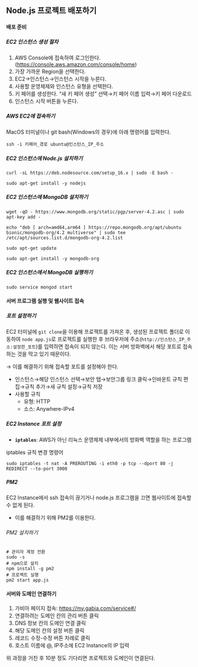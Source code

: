 ## Node.js 프로젝트 배포하기

#### 배포 준비

##### EC2 인스턴스 생성 절차

1. AWS Console에 접속하여 로그인한다.
   (https://console.aws.amazon.com/console/home)
2. 가장 가까운 Region을 선택한다.
3. EC2→인스턴스→인스턴스 시작을 누른다.
4. 사용할 운영체제와 인스턴스 유형을 선택한다.
5. 키 페어를 생성한다.
   “새 키 페어 생성” 선택→키 페어 이름 입력→키 페어 다운로드
6. 인스턴스 시작 버튼을 누른다.

##### AWS EC2에 접속하기

MacOS 터미널이나 git bash(Windows의 경우)에 아래 명령어를 입력한다.

```shell
ssh -i 키페어_경로 ubuntu@인스턴스_IP_주소
```

##### EC2 인스턴스에 Node.js 설치하기

```shell
curl -sL https://deb.nodesource.com/setup_16.x | sudo -E bash -

sudo apt-get install -y nodejs
```

##### EC2 인스턴스에 MongoDB 설치하기

```shell
wget -qO - https://www.mongodb.org/static/pgp/server-4.2.asc | sudo apt-key add -

echo "deb [ arch=amd64,arm64 ] https://repo.mongodb.org/apt/ubuntu bionic/mongodb-org/4.2 multiverse" | sudo tee /etc/apt/sources.list.d/mongodb-org-4.2.list

sudo apt-get update

sudo apt-get install -y mongodb-org
```

##### EC2 인스턴스에서 MongoDB 실행하기

````shell
sudo service mongod start
````

#### 서버 프로그램 실행 및 웹사이트 접속

##### 포트 설정하기

EC2 터미널에 `git clone`을 이용해 프로젝트를 가져온 후, 생성된 프로젝트 폴더로 이동하여 `node app.js`로 프로젝트를 실행한 후 브라우저에 주소(`http://인스턴스_IP_주소:설정한_포트`)를 입력하면 접속이 되지 않는다. 이는 서버 방화벽에서 해당 포트로 접속하는 것을 막고 있기 때문이다.

→ 이를 해결하기 위해 접속할 포트를 설정해야 한다.

- 인스턴스→해당 인스턴스 선택→보안 탭→보안그룹 링크 클릭→인바운트 규칙 편집→규칙 추가→새 규칙 설정→규칙 저장
- 사용할 규칙
  - 유형: HTTP
  - 소스: Anywhere-IPv4

##### EC2 Instance 포트 설정

- **`iptables`**: AWS가 아닌 리눅스 운영체제 내부에서의 방화벽 역할을 하는 프로그램

iptables 규칙 변경 명령어

```shell
sudo iptables -t nat -A PREROUTING -i eth0 -p tcp --dport 80 -j REDIRECT --to-port 3000
```

##### PM2

EC2 Instance에서 ssh 접속이 끊기거나 node.js 프로그램을 끄면 웹사이트에 접속할 수 없게 된다.

- 이를 해결하기 위해 PM2를 이용한다.

###### PM2 설치하기

```shell
# 관리자 계정 전환
sudo -s 
# npm으로 설치
npm install -g pm2
# 프로젝트 실행
pm2 start app.js
```

#### 서버와 도메인 연결하기

1. 가비아 페이지 접속: https://my.gabia.com/service#/
2. 연결하려는 도메인 칸의 관리 버튼 클릭
3. DNS 정보 칸의 도메인 연결 클릭
4. 해당 도메인 칸의 설정 버튼 클릭
5. 레코드 수정-수정 버튼 차례로 클릭
6. 호스트 이름에 @, IP주소에 EC2 Instance의 IP 입력

위 과정을 거친 후 10분 정도 기다리면 프로젝트와 도메인이 연결된다.